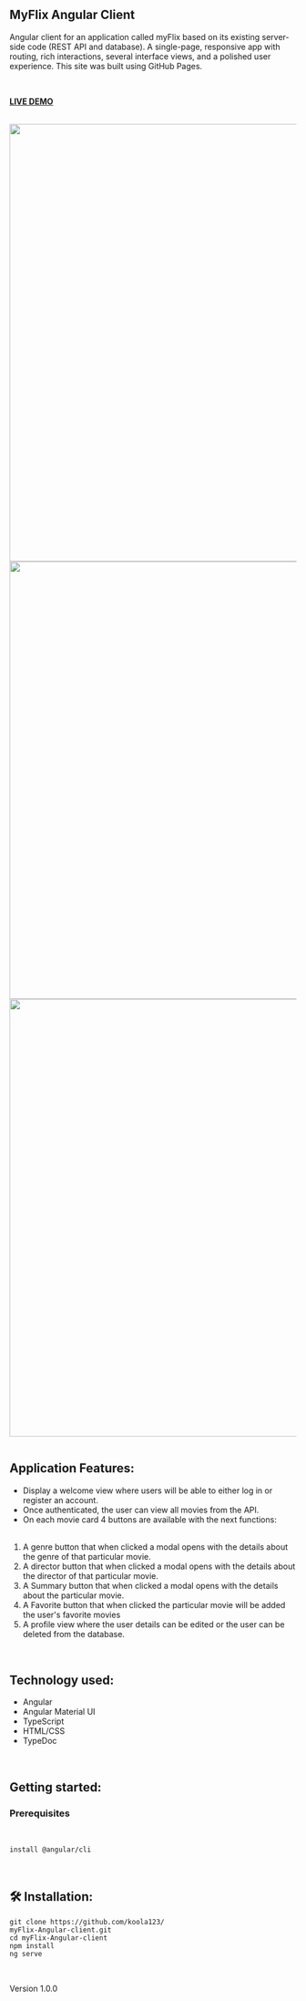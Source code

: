 ## MyFlix Angular Client

Angular client for an application called myFlix based on its existing server-side code (REST API and database). A single-page, responsive app with routing, rich interactions, several interface views, and a polished user experience.
This site was built using GitHub Pages.

<br/>

<strong>[LIVE DEMO](https://koola123.github.io/myFlix-Angular-client/welcome)</strong>

<br>

<img src="img/myflix-angular1.png" width="768px">
<img src="img/myflix-angular2.png" width="768px">
<img src="img/myflix-angular3.png" width="768px">

![]()

## Application Features:

- Display a welcome view where users will be able to either log in or register an account.
- Once authenticated, the user can view all movies from the API.
- On each movie card 4 buttons are available with the next functions:
<br><br>

1.	A genre button that when clicked a modal opens with the details about the genre of that particular movie.
2.	A director button that when clicked a modal opens with the details about the director of that particular movie.
3.	A Summary button that when clicked a modal opens with the details about the particular movie.
4.	A Favorite button that when clicked the particular movie will be added the user's favorite movies
5.	A profile view where the user details can be edited or the user can be deleted from the database.

<br>


## Technology used:

- Angular
- Angular Material UI
- TypeScript
- HTML/CSS
- TypeDoc

<br>

## Getting started:

### Prerequisites

<br>

`install @angular/cli`

<br>

## 🛠 Installation:

````
git clone https://github.com/koola123/
myFlix-Angular-client.git
cd myFlix-Angular-client
npm install
ng serve
````
<br>

Version 1.0.0

